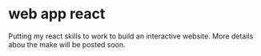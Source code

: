 # web app react
 Putting my react skills to work to build an interactive website. More details abou the make will be posted soon.
